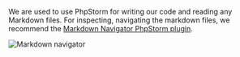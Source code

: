 We are used to use PhpStorm for writing our code and reading any Markdown files. For inspecting, navigating the markdown files, we recommend the [Markdown Navigator PhpStorm plugin](https://plugins.jetbrains.com/plugin/7896-markdown-navigator).

![Markdown navigator](https://www.drupal.org/files/markdown_navigator.png)